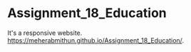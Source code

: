 # Assignment_18_Education
It's a responsive website.
https://meherabmithun.github.io/Assignment_18_Education/.

